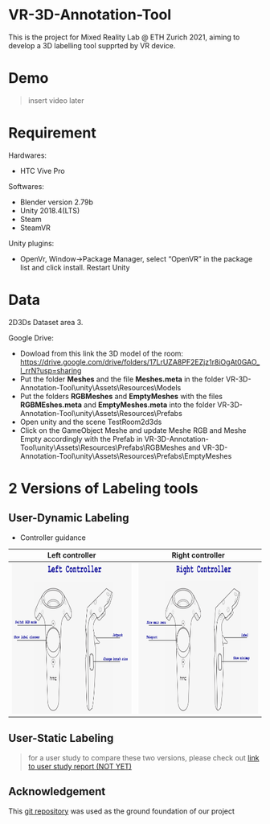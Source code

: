 # VR-3D-Annotation-Tool

This is the project for Mixed Reality Lab @ ETH Zurich 2021, aiming to develop a 3D labelling tool supprted by VR device.

# Demo
> insert video later

# Requirement 
Hardwares:
- HTC Vive Pro

Softwares: 
- Blender version 2.79b 
- Unity 2018.4(LTS)
- Steam 
- SteamVR

Unity plugins: 
- OpenVr, Window->Package Manager, select “OpenVR” in the package list and click install. Restart Unity

# Data
2D3Ds Dataset area 3.

Google Drive: 
- Dowload from this link the 3D model of the room: https://drive.google.com/drive/folders/17LrUZA8PF2EZjz1r8iOgAt0GAO_l_rrN?usp=sharing
- Put the folder **Meshes** and the file **Meshes.meta** in the folder VR-3D-Annotation-Tool\unity\Assets\Resources\Models
- Put the folders **RGBMeshes** and **EmptyMeshes** with the files **RGBMEshes.meta** and **EmptyMeshes.meta** into the folder VR-3D-Annotation-Tool\unity\Assets\Resources\Prefabs
- Open unity and the scene TestRoom2d3ds
- Click on the GameObject Meshe and update Meshe RGB and Meshe Empty accordingly with the Prefab in VR-3D-Annotation-Tool\unity\Assets\Resources\Prefabs\RGBMeshes and VR-3D-Annotation-Tool\unity\Assets\Resources\Prefabs\EmptyMeshes  

# 2 Versions of Labeling tools

## User-Dynamic Labeling
-  Controller guidance

Left controller            |          Right controller   
:-------------------------:|:-------------------------:
<img src="https://github.com/SherryJYC/VR-3D-Annotation-Tool/blob/main/misc/controller_guide-left.png" alt="drawing" height="300" width="500"/>  | <img src="https://github.com/SherryJYC/VR-3D-Annotation-Tool/blob/main/misc/controller_guide-right.png" alt="drawing" height="300" width="500"/> 

## User-Static Labeling 

> for a user study to compare these two versions, please check out [link to user study report (NOT YET)]()


## Acknowledgement
This [git repository](https://github.com/pierlui92/Shooting-Labels) was used as the ground foundation of our project



